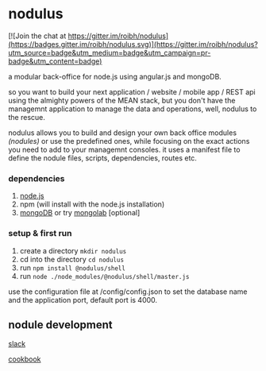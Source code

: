 # nodulus 

[![Join the chat at https://gitter.im/roibh/nodulus](https://badges.gitter.im/roibh/nodulus.svg)](https://gitter.im/roibh/nodulus?utm_source=badge&utm_medium=badge&utm_campaign=pr-badge&utm_content=badge)

a modular back-office for node.js using angular.js and mongoDB.

so you want to build your next application / website / mobile app / REST api using the almighty powers of the MEAN stack, but you don't have the managemnt application to manage the data and operations, well,  nodulus to the rescue.

nodulus allows you to build and design your own back office modules *(nodules)* or use the predefined ones, while focusing on the exact actions you need to add to your managemnt consoles.
it uses a manifest file to define the nodule files, scripts, dependencies, routes etc.

### dependencies

1. [node.js](https://nodejs.org/en/)
2. npm (will install with the node.js installation)
3. [mongoDB](https://www.mongodb.org/) or try  [mongolab](https://mongolab.com/) [optional]

### setup & first run
1. create a directory `mkdir nodulus`
2. cd into the directory `cd nodulus`
3. run `npm install @nodulus/shell`
4. run `node ./node_modules/@nodulus/shell/master.js`

use the configuration file at /config/config.json to set the database name and the application port, default port is 4000.


## nodule development


[slack](https://nodulus.slack.com/messages/general/)


[cookbook](https://roibh.gitbooks.io/nodulus)

